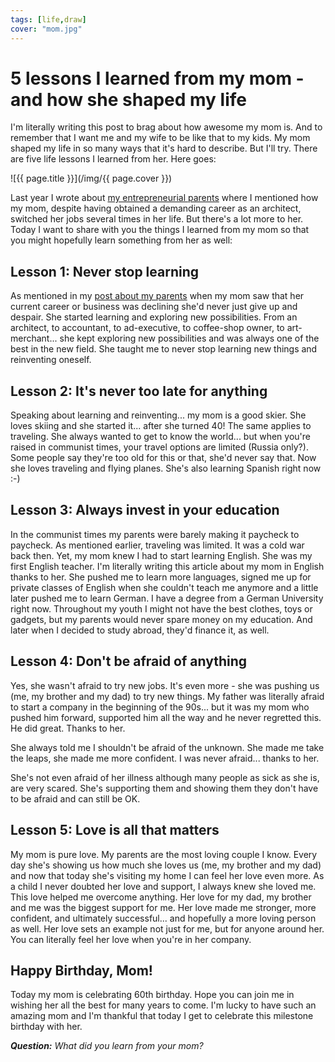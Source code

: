 ```yaml
---
tags: [life,draw]
cover: "mom.jpg"
---
```


# 5 lessons I learned from my mom - and how she shaped my life

I'm literally writing this post to brag about how awesome my mom is. And to remember that I want me and my wife to be like that to my kids. My mom shaped my life in so many ways that it's hard to describe. But I'll try. There are five life lessons I learned from her. Here goes:

<!--More-->

![{{ page.title }}](/img/{{ page.cover }})

Last year I wrote about [my entrepreneurial parents](https://sliwinski.com/parents) where I mentioned how my mom, despite having obtained a demanding career as an architect, switched her jobs several times in her life. But there's a lot more to her. Today I want to share with you the things I learned from my mom so that you might hopefully learn something from her as well:



## Lesson 1: Never stop learning

As mentioned in my [post about my parents](https://sliwinski.com/parents) when my mom saw that her current career or business was declining she'd never just give up and despair. She started learning and exploring new possibilities. From an architect, to accountant, to ad-executive, to coffee-shop owner, to art-merchant... she kept exploring new possibilities and was always one of the best in the new field. She taught me to never stop learning new things and reinventing oneself.

## Lesson 2: It's never too late for anything

Speaking about learning and reinventing... my mom is a good skier. She loves skiing and she started it... after she turned 40! The same applies to traveling. She always wanted to get to know the world... but when you're raised in communist times, your travel options are limited (Russia only?). Some people say they're too old for this or that, she'd never say that. Now she loves traveling and flying planes. She's also learning Spanish right now :-)

## Lesson 3: Always invest in your education

In the communist times my parents were barely making it paycheck to paycheck. As mentioned earlier, traveling was limited. It was a cold war back then. Yet, my mom knew I had to start learning English. She was my first English teacher. I'm literally writing this article about my mom in English thanks to her. She pushed me to learn more languages, signed me up for private classes of English when she couldn't teach me anymore and a little later pushed me to learn German. I have a degree from a German University right now. Throughout my youth I might not have the best clothes, toys or gadgets, but my parents would never spare money on my education. And later when I decided to study abroad, they'd finance it, as well.

## Lesson 4: Don't be afraid of anything

Yes, she wasn't afraid to try new jobs. It's even more - she was pushing us (me, my brother and my dad) to try new things. My father was literally afraid to start a company in the beginning of the 90s... but it was my mom who pushed him forward, supported him all the way and he never regretted this. He did great. Thanks to her.

She always told me I shouldn't be afraid of the unknown. She made me take the leaps, she made me more confident. I was never afraid... thanks to her.

She's not even afraid of her illness although many people as sick as she is, are very scared. She's supporting them and showing them they don't have to be afraid and can still be OK.

## Lesson 5: Love is all that matters

My mom is pure love. My parents are the most loving couple I know. Every day she's showing us how much she loves us (me, my brother and my dad) and now that today she's visiting my home I can feel her love even more. As a child I never doubted her love and support, I always knew she loved me. This love helped me overcome anything. Her love for my dad, my brother and me was the biggest support for me. Her love made me stronger, more confident, and ultimately successful... and hopefully a more loving person as well. Her love sets an example not just for me, but for anyone around her. You can literally feel her love when you're in her company.

## Happy Birthday, Mom!

Today my mom is celebrating 60th birthday. Hope you can join me in wishing her all the best for many years to come. I'm lucky to have such an amazing mom and I'm thankful that today I get to celebrate this milestone birthday with her.

***Question:*** *What did you learn from your mom?*

[iMagazine]: http://iMagazine.pl
[Dropbox]: http://db.tt/kD7Liux
[Evernote]: /how-i-use-evernote
[It's all about Passion!]: /passion
[Nozbe]: http://nozbe.com/
[s]: http://nozbe.com/signup
[#iPadOnly]: http://ipadonlybook.com/
[Productive! Magazine]: http://productivemag.com/
[Productive! Show]: /show
[Twitter]: http://twitter.com/MSliwinski



[n]: https://michael.gratis/nozbe
